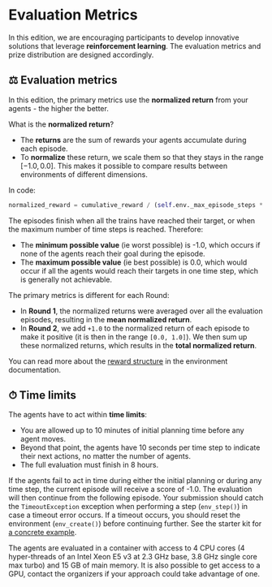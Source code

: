 Evaluation Metrics
===

In this edition, we are encouraging participants to develop innovative solutions that leverage **reinforcement learning**. The evaluation metrics and prize distribution are designed accordingly.


⚖ Evaluation metrics
---

In this edition, the primary metrics use the **normalized return** from your agents - the higher the better.

What is the **normalized return**?

- The **returns** are the sum of rewards your agents accumulate during each episode.
- To **normalize** these return, we scale them so that they stays in the range $[-1.0, 0.0]$. This makes it possible to compare results between environments of different dimensions. 

In code:

```python
normalized_reward = cumulative_reward / (self.env._max_episode_steps * self.env.get_num_agents())
```

The episodes finish when all the trains have reached their target, or when the maximum number of time steps is reached. Therefore:
- The **minimum possible value** (ie worst possible) is -1.0, which occurs if none of the agents reach their goal during the episode.
- The **maximum possible value** (ie best possible) is 0.0, which would occur if all the agents would reach their targets in one time step, which is generally not achievable.

The primary metrics is different for each Round:
- In **Round 1**, the normalized returns were averaged over all the evaluation episodes, resulting in the **mean normalized return**.
- In **Round 2**, we add `+1.0` to the normalized return of each episode to make it positive (it is then in the range `[0.0, 1.0]`). We then sum up these normalized returns, which results in the **total normalized return**.

You can read more about the [reward structure](env) in the environment documentation.

⏱ Time limits
---

The agents have to act within **time limits**:
 
- You are allowed up to 10 minutes of initial planning time before any agent moves.
- Beyond that point, the agents have 10 seconds per time step to indicate their next actions, no matter the number of agents.
- The full evaluation must finish in 8 hours.

If the agents fail to act in time during either the initial planning or during any time step, the current episode will receive a score of -1.0. The evaluation will then continue from the following episode. Your submission should catch the `TimeoutException` exception when performing a step (`env_step()`) in case a timeout error occurs. If a timeout occurs, you should reset the environment (`env_create()`) before continuing further. See the starter kit for [a concrete example](https://gitlab.aicrowd.com/flatland/neurips2020-flatland-starter-kit/blob/master/run.py#L184).

The agents are evaluated in a container with access to 4 CPU cores (4 hyper-threads of an Intel Xeon E5 v3 at 2.3 GHz base, 3.8 GHz single core max turbo) and 15 GB of main memory. It is also possible to get access to a GPU, contact the organizers if your approach could take advantage of one.